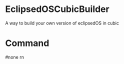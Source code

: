# EclipsedOSCubicBuilder
A way to build your own version of eclipsedOS in cubic

# Command

#none rn
